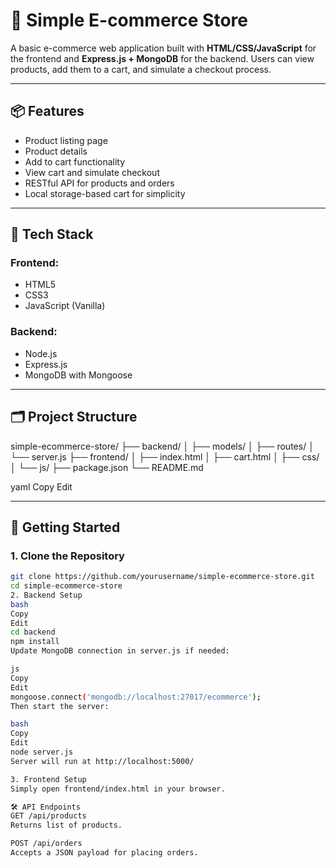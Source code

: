# 🛒 Simple E-commerce Store

A basic e-commerce web application built with **HTML/CSS/JavaScript** for the frontend and **Express.js + MongoDB** for the backend. Users can view products, add them to a cart, and simulate a checkout process.

---

## 📦 Features

- Product listing page
- Product details
- Add to cart functionality
- View cart and simulate checkout
- RESTful API for products and orders
- Local storage-based cart for simplicity

---

## 🧰 Tech Stack

### Frontend:
- HTML5
- CSS3
- JavaScript (Vanilla)

### Backend:
- Node.js
- Express.js
- MongoDB with Mongoose

---

## 🗂️ Project Structure

simple-ecommerce-store/
├── backend/
│ ├── models/
│ ├── routes/
│ └── server.js
├── frontend/
│ ├── index.html
│ ├── cart.html
│ ├── css/
│ └── js/
├── package.json
└── README.md

yaml
Copy
Edit

---

## 🚀 Getting Started

### 1. Clone the Repository

```bash
git clone https://github.com/yourusername/simple-ecommerce-store.git
cd simple-ecommerce-store
2. Backend Setup
bash
Copy
Edit
cd backend
npm install
Update MongoDB connection in server.js if needed:

js
Copy
Edit
mongoose.connect('mongodb://localhost:27017/ecommerce');
Then start the server:

bash
Copy
Edit
node server.js
Server will run at http://localhost:5000/

3. Frontend Setup
Simply open frontend/index.html in your browser.

🛠️ API Endpoints
GET /api/products
Returns list of products.

POST /api/orders
Accepts a JSON payload for placing orders.
